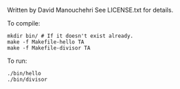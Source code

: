 Written by David Manouchehri
See LICENSE.txt for details.

To compile:

```
mkdir bin/ # If it doesn't exist already.
make -f Makefile-hello TA
make -f Makefile-divisor TA
```

To run:

```
./bin/hello
./bin/divisor
```